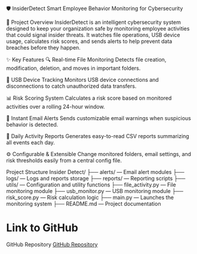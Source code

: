 🛡️ InsiderDetect
Smart Employee Behavior Monitoring for Cybersecurity

🚀 Project Overview
InsiderDetect is an intelligent cybersecurity system designed to keep your organization safe by monitoring employee activities that could signal insider threats. It watches file operations, USB device usage, calculates risk scores, and sends alerts to help prevent data breaches before they happen.

✨ Key Features
🔍 Real-time File Monitoring
Detects file creation, modification, deletion, and moves in important folders.

🔌 USB Device Tracking
Monitors USB device connections and disconnections to catch unauthorized data transfers.

📊 Risk Scoring System
Calculates a risk score based on monitored activities over a rolling 24-hour window.

📧 Instant Email Alerts
Sends customizable email warnings when suspicious behavior is detected.

📅 Daily Activity Reports
Generates easy-to-read CSV reports summarizing all events each day.

⚙️ Configurable & Extensible
Change monitored folders, email settings, and risk thresholds easily from a central config file.

Project Structure
Insider Detect/
├── alerts/ — Email alert modules
├── logs/ — Logs and reports storage
├── reports/ — Reporting scripts
├── utils/ — Configuration and utility functions
├── file_activity.py — File monitoring module
├── usb_monitor.py — USB monitoring module
├── risk_score.py — Risk calculation logic
├── main.py — Launches the monitoring system
├── README.md — Project documentation


# Link to GitHub
GitHub Repository
[GitHub Repository]( https://github.com/Tarunsolanki2005)


